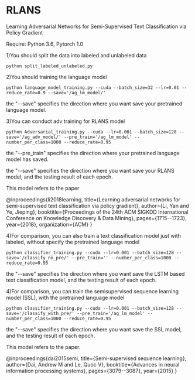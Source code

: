 # RLANS
Learning Adversarial Networks for Semi-Supervised Text Classification via Policy Gradient

Require: Python 3.6, Pytorch 1.0

1)You should split the data into labeled and unlabeled data
```
python split_labeled_unlabeled.py
```


2)You should training the language model
```
python language_model_training.py --cuda --batch_size=32 --lr=0.01 --reduce_rate=0.9 --save='/ag_lm_model/'
```
the "--save" specifies the direction where you want save your pretrained language model. 


3)You can conduct adv training for RLANS model
```
python Adversarial_training.py --cuda --lr=0.001 --batch_size=128 --save='/ag_adv_model/' --pre_train='/ag_lm_model' --number_per_class=1000 --reduce_rate=0.95
```
the "--pre_train" specifies the direction where your pretrained language model has saved.

the "--save" specifies the direction where you want save your RLANS model, and the testing result of each epoch. 

This model refers to the paper

@inproceedings{li2018learning,
  title={Learning adversarial networks for semi-supervised text classification via policy gradient},
  author={Li, Yan and Ye, Jieping},
  booktitle={Proceedings of the 24th ACM SIGKDD International Conference on Knowledge Discovery \& Data Mining},
  pages={1715--1723},
  year={2018},
  organization={ACM}
}

4)For comparison, you can also train a text classification model just with labeled, without specify the pretrained language model
```
python classifier_training.py --cuda --lr=0.001 --batch_size=128 --save='/classify_no_pre/' --pre_train='' --number_per_class=1000 --reduce_rate=0.95
```
the "--save" specifies the direction where you want save the LSTM based text classification model, and the testing result of each epoch. 


4)For comparison, you can train the semisupervised sequence learning model (SSL), with the pretrained language model
```
python classifier_training.py --cuda --lr=0.001 --batch_size=128 --save='/classify_with_pre/' --pre_train='/ag_lm_model' --number_per_class=1000 --reduce_rate=0.95
```
the "--save" specifies the direction where you want save the SSL model, and the testing result of each epoch. 

This model refers to the paper.

@inproceedings{dai2015semi,
  title={Semi-supervised sequence learning},
  author={Dai, Andrew M and Le, Quoc V},
  booktitle={Advances in neural information processing systems},
  pages={3079--3087},
  year={2015}
}

